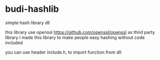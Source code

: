 # budi-hashlib
simple hash library dll

this library use openssl https://github.com/openssl/openssl as third party library
i made this library to make people easy hashing without code included

you can use header include.h, to import function from dll


